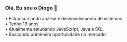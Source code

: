 ### Olá, Eu sou o Diogo 👋

• Estou cursando análise e desenvolvimento de sistemas <br />
• Tenho 19 anos <br />
• Atualmente estudando JavaScript, Java e SQL <br />
• Buscando primmeira oportunidade no mercado <br />
